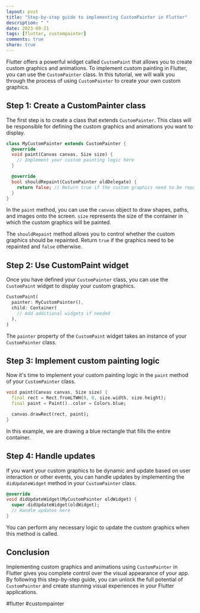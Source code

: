 ```yaml
---
layout: post
title: "Step-by-step guide to implementing CustomPainter in Flutter"
description: " "
date: 2023-09-21
tags: [flutter, custompainter]
comments: true
share: true
---
```


Flutter offers a powerful widget called `CustomPaint` that allows you to create custom graphics and animations. To implement custom painting in Flutter, you can use the `CustomPainter` class. In this tutorial, we will walk you through the process of using `CustomPainter` to create your own custom graphics.

## Step 1: Create a CustomPainter class

The first step is to create a class that extends `CustomPainter`. This class will be responsible for defining the custom graphics and animations you want to display.

```dart
class MyCustomPainter extends CustomPainter {
  @override
  void paint(Canvas canvas, Size size) {
    // Implement your custom painting logic here
  }

  @override
  bool shouldRepaint(CustomPainter oldDelegate) {
    return false; // Return true if the custom graphics need to be repainted
  }
}
```

In the `paint` method, you can use the `canvas` object to draw shapes, paths, and images onto the screen. `size` represents the size of the container in which the custom graphics will be painted.

The `shouldRepaint` method allows you to control whether the custom graphics should be repainted. Return `true` if the graphics need to be repainted and `false` otherwise.

## Step 2: Use CustomPaint widget

Once you have defined your `CustomPainter` class, you can use the `CustomPaint` widget to display your custom graphics.

```dart
CustomPaint(
  painter: MyCustomPainter(),
  child: Container(
    // Add additional widgets if needed
  ),
)
```

The `painter` property of the `CustomPaint` widget takes an instance of your `CustomPainter` class.

## Step 3: Implement custom painting logic

Now it's time to implement your custom painting logic in the `paint` method of your `CustomPainter` class.

```dart
void paint(Canvas canvas, Size size) {
  final rect = Rect.fromLTWH(0, 0, size.width, size.height);
  final paint = Paint()..color = Colors.blue;

  canvas.drawRect(rect, paint);
}
```

In this example, we are drawing a blue rectangle that fills the entire container.

## Step 4: Handle updates

If you want your custom graphics to be dynamic and update based on user interaction or other events, you can handle updates by implementing the `didUpdateWidget` method in your `CustomPainter` class.

```dart
@override
void didUpdateWidget(MyCustomPainter oldWidget) {
  super.didUpdateWidget(oldWidget);
  // Handle updates here
}
```

You can perform any necessary logic to update the custom graphics when this method is called.

## Conclusion

Implementing custom graphics and animations using `CustomPainter` in Flutter gives you complete control over the visual appearance of your app. By following this step-by-step guide, you can unlock the full potential of `CustomPainter` and create stunning visual experiences in your Flutter applications.

#flutter #custompainter